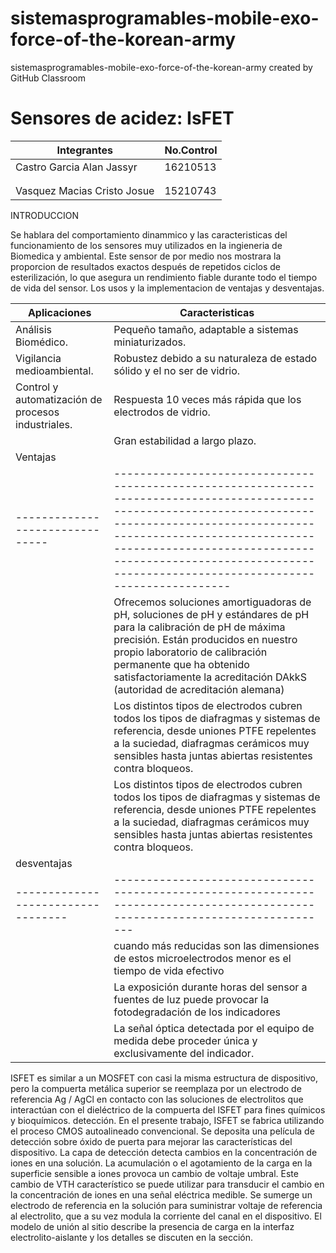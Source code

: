 # sistemasprogramables-mobile-exo-force-of-the-korean-army
sistemasprogramables-mobile-exo-force-of-the-korean-army created by GitHub Classroom


# Sensores de acidez: IsFET
| Integrantes                 | No.Control  |
|-----------------------------|---|
|Castro Garcia Alan Jassyr         | 16210513  |   
|                             |   |  
|                             |   | 
| Vasquez Macias Cristo Josue |  15210743 |



 INTRODUCCION
 
Se hablara del comportamiento dinammico y las caracteristicas del funcionamiento de los sensores muy utilizados en la ingieneria de Biomedica y ambiental. Este sensor de por medio nos mostrara la proporcion de resultados exactos después de repetidos ciclos de esterilización, lo que asegura un rendimiento fiable durante todo el tiempo de vida del sensor. Los usos y la implementacion de ventajas y desventajas.
 
 
 
| Aplicaciones                                       | Caracteristicas                                                         |
|----------------------------------------------------|-------------------------------------------------------------------------|
| Análisis Biomédico.                                | Pequeño tamaño, adaptable a sistemas miniaturizados.                    |
| Vigilancia medioambiental.                         | Robustez debido a su naturaleza de estado sólido y el no ser de vidrio. |
| Control y automatización de procesos industriales. | Respuesta 10 veces más rápida que los electrodos de vidrio.             |
|                                                    | Gran estabilidad a largo plazo.                                         |
| Ventajas                      |                                                                                                                                                                                                                                                                                                         |   |   |   |
|-------------------------------|---------------------------------------------------------------------------------------------------------------------------------------------------------------------------------------------------------------------------------------------------------------------------------------------------------|---|---|---|
|                               | Ofrecemos soluciones amortiguadoras de pH, soluciones de pH y estándares de pH  para la calibración de pH de máxima precisión. Están producidos en  nuestro propio laboratorio de calibración permanente que ha obtenido  satisfactoriamente la acreditación DAkkS (autoridad de acreditación  alemana) |   |   |   |
|                               | Los distintos tipos de electrodos cubren todos los tipos de diafragmas y  sistemas de referencia, desde uniones PTFE repelentes a la suciedad,  diafragmas cerámicos muy sensibles hasta juntas abiertas resistentes  contra bloqueos.                                                                  |   |   |   |
|                               | Los distintos tipos de electrodos cubren todos los tipos de diafragmas y  sistemas de referencia, desde uniones PTFE repelentes a la suciedad,  diafragmas cerámicos muy sensibles hasta juntas abiertas resistentes  contra bloqueos.                                                                  |   |   |   |
| desventajas                      |                                                                                                                               |   |   |   |
|----------------------------------|-------------------------------------------------------------------------------------------------------------------------------|---|---|---|
|                                  | cuando  más  reducidas  son  las  dimensiones  de   estos  microelectrodos  menor  es  el  tiempo  de  vida  efectivo         |   |   |   |
|                                  | La  exposición  durante  horas  del  sensor  a  fuentes  de  luz   puede  provocar  la  fotodegradación  de  los  indicadores |   |   |   |
|                                  | La  señal  óptica  detectada  por  el  equipo  de  medida  debe   proceder   única   y   exclusivamente   del   indicador.    |   |   |   |
ISFET es similar a un MOSFET con casi la misma estructura de dispositivo, pero la compuerta metálica superior se reemplaza por un electrodo de referencia Ag / AgCl en contacto con las soluciones de electrolitos que interactúan con el dieléctrico de la compuerta del ISFET para fines químicos y bioquímicos. detección. En el presente trabajo, ISFET se fabrica utilizando el proceso CMOS autoalineado convencional. Se deposita una película de detección sobre óxido de puerta para mejorar las características del dispositivo. La capa de detección detecta cambios en la concentración de iones en una solución. La acumulación o el agotamiento de la carga en la superficie sensible a iones provoca un cambio de voltaje umbral. Este cambio de VTH característico se puede utilizar para transducir el cambio en la concentración de iones en una señal eléctrica medible. Se sumerge un electrodo de referencia en la solución para suministrar voltaje de referencia al electrolito, que a su vez modula la corriente del canal en el dispositivo. El modelo de unión al sitio describe la presencia de carga en la interfaz electrolito-aislante y los detalles se discuten en la sección. 


